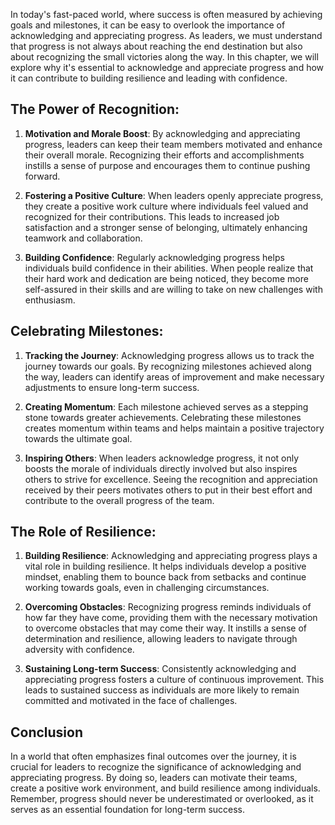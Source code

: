 
In today's fast-paced world, where success is often measured by achieving goals and milestones, it can be easy to overlook the importance of acknowledging and appreciating progress. As leaders, we must understand that progress is not always about reaching the end destination but also about recognizing the small victories along the way. In this chapter, we will explore why it's essential to acknowledge and appreciate progress and how it can contribute to building resilience and leading with confidence.

## The Power of Recognition:

1. **Motivation and Morale Boost**: By acknowledging and appreciating progress, leaders can keep their team members motivated and enhance their overall morale. Recognizing their efforts and accomplishments instills a sense of purpose and encourages them to continue pushing forward.
    
2. **Fostering a Positive Culture**: When leaders openly appreciate progress, they create a positive work culture where individuals feel valued and recognized for their contributions. This leads to increased job satisfaction and a stronger sense of belonging, ultimately enhancing teamwork and collaboration.
    
3. **Building Confidence**: Regularly acknowledging progress helps individuals build confidence in their abilities. When people realize that their hard work and dedication are being noticed, they become more self-assured in their skills and are willing to take on new challenges with enthusiasm.
    

## Celebrating Milestones:

1. **Tracking the Journey**: Acknowledging progress allows us to track the journey towards our goals. By recognizing milestones achieved along the way, leaders can identify areas of improvement and make necessary adjustments to ensure long-term success.
    
2. **Creating Momentum**: Each milestone achieved serves as a stepping stone towards greater achievements. Celebrating these milestones creates momentum within teams and helps maintain a positive trajectory towards the ultimate goal.
    
3. **Inspiring Others**: When leaders acknowledge progress, it not only boosts the morale of individuals directly involved but also inspires others to strive for excellence. Seeing the recognition and appreciation received by their peers motivates others to put in their best effort and contribute to the overall progress of the team.
    

## The Role of Resilience:

1. **Building Resilience**: Acknowledging and appreciating progress plays a vital role in building resilience. It helps individuals develop a positive mindset, enabling them to bounce back from setbacks and continue working towards goals, even in challenging circumstances.
    
2. **Overcoming Obstacles**: Recognizing progress reminds individuals of how far they have come, providing them with the necessary motivation to overcome obstacles that may come their way. It instills a sense of determination and resilience, allowing leaders to navigate through adversity with confidence.
    
3. **Sustaining Long-term Success**: Consistently acknowledging and appreciating progress fosters a culture of continuous improvement. This leads to sustained success as individuals are more likely to remain committed and motivated in the face of challenges.
    

## Conclusion

In a world that often emphasizes final outcomes over the journey, it is crucial for leaders to recognize the significance of acknowledging and appreciating progress. By doing so, leaders can motivate their teams, create a positive work environment, and build resilience among individuals. Remember, progress should never be underestimated or overlooked, as it serves as an essential foundation for long-term success.
